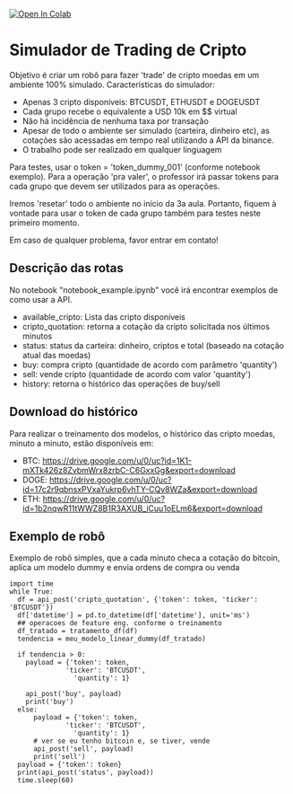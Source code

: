 [![Open In Colab](https://colab.research.google.com/assets/colab-badge.svg)](https://colab.research.google.com/github/BernardoAflalo/cripto-simulator-client/blob/main/notebook_example.ipynb)

# Simulador de Trading de Cripto

Objetivo é criar um robô para fazer 'trade' de cripto moedas em um ambiente 100% simulado. Características do simulador:
- Apenas 3 cripto disponíveis: BTCUSDT, ETHUSDT e DOGEUSDT
- Cada grupo recebe o equivalente a USD 10k em $$ virtual
- Não há incidência de nenhuma taxa por transação
- Apesar de todo o ambiente ser simulado (carteira, dinheiro etc), as cotações são acessadas em tempo real utilizando a API da binance.
- O trabalho pode ser realizado em qualquer linguagem

Para testes, usar o token = 'token_dummy_001' (conforme notebook exemplo). Para a operação 'pra valer', o professor irá passar tokens para cada grupo que devem ser utilizados para as operações.

Iremos 'resetar' todo o ambiente no início da 3a aula. Portanto, fiquem à vontade para usar o token de cada grupo também para testes neste primeiro momento.

Em caso de qualquer problema, favor entrar em contato!

## Descrição das rotas

No notebook "notebook_example.ipynb" você irá encontrar exemplos de como usar a API.

- available_cripto: Lista das cripto disponíveis
- cripto_quotation: retorna a cotação da cripto solicitada nos últimos minutos
- status: status da carteira: dinheiro, criptos e total (baseado na cotação atual das moedas)
- buy: compra cripto (quantidade de acordo com parâmetro 'quantity')
- sell: vende cripto (quantidade de acordo com valor 'quantity')
- history: retorna o histórico das operações de buy/sell

## Download do histórico

Para realizar o treinamento dos modelos, o histórico das cripto moedas, minuto a minuto, estão disponíveis em:

- BTC: https://drive.google.com/u/0/uc?id=1K1-mXTk426z8ZvbmWrx8zrbC-C6GxxGg&export=download
- DOGE: https://drive.google.com/u/0/uc?id=17c2r9qbnsxPVxaYukrp6vhTY-CQy8WZa&export=download
- ETH: https://drive.google.com/u/0/uc?id=1b2nqwR11tWWZ8B1R3AXUB_iCuu1oELm6&export=download

## Exemplo de robô

Exemplo de robô simples, que a cada minuto checa a cotação do bitcoin, aplica um modelo dummy e envia ordens de compra ou venda

```
import time
while True:
  df = api_post('cripto_quotation', {'token': token, 'ticker': 'BTCUSDT'})
  df['datetime'] = pd.to_datetime(df['datetime'], unit='ms')
  ## operacoes de feature eng. conforme o treinamento
  df_tratado = tratamento_df(df)
  tendencia = meu_modelo_linear_dummy(df_tratado)

  if tendencia > 0:
    payload = {'token': token,
              'ticker': 'BTCUSDT',
                'quantity': 1}

    api_post('buy', payload)
    print('buy')
  else:
      payload = {'token': token,
              'ticker': 'BTCUSDT',
                'quantity': 1}
      # ver se eu tenho bitcoin e, se tiver, vende
      api_post('sell', payload)
      print('sell')
  payload = {'token': token}
  print(api_post('status', payload))
  time.sleep(60)
```
